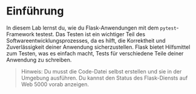 # Einführung

In diesem Lab lernst du, wie du Flask-Anwendungen mit dem `pytest`-Framework testest. Das Testen ist ein wichtiger Teil des Softwareentwicklungsprozesses, da es hilft, die Korrektheit und Zuverlässigkeit deiner Anwendung sicherzustellen. Flask bietet Hilfsmittel zum Testen, was es einfach macht, Tests für verschiedene Teile deiner Anwendung zu schreiben.

> Hinweis: Du musst die Code-Datei selbst erstellen und sie in der Umgebung ausführen. Du kannst den Status des Flask-Diensts auf Web 5000 vorab anzeigen.
